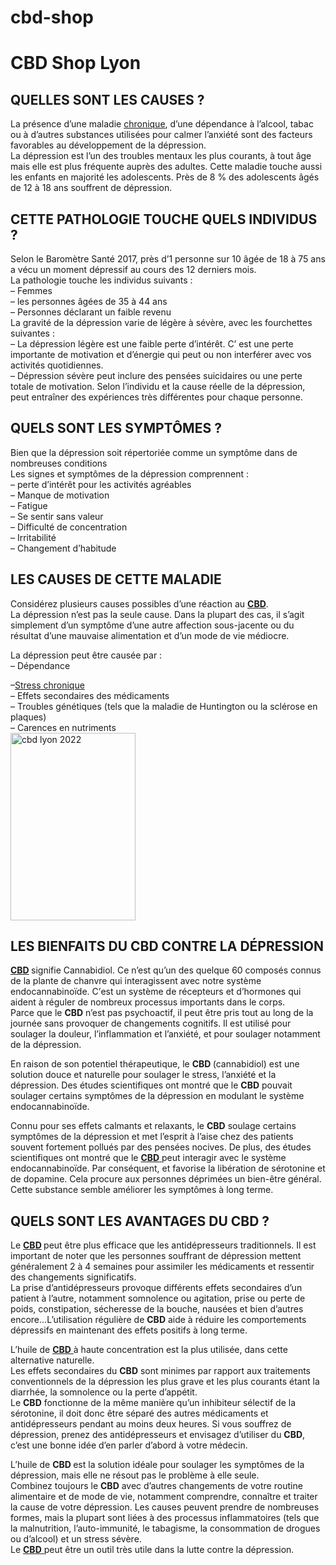 # cbd-shop

<h1> CBD Shop Lyon </h1>
			
   <h2 class="elementor-heading-title elementor-size-default">QUELLES SONT LES CAUSES ?
</h2>		</div>
				</div>
						</div>
					</div>
		</div>
								</div>
					</div>
		</section>
				<section class="has_ma_el_bg_slider elementor-section elementor-top-section elementor-element elementor-element-cb0efe9 elementor-section-boxed elementor-section-height-default elementor-section-height-default jltma-glass-effect-no" data-id="cb0efe9" data-element_type="section" data-settings="{&quot;jet_parallax_layout_list&quot;:[{&quot;jet_parallax_layout_image&quot;:{&quot;url&quot;:&quot;&quot;,&quot;id&quot;:&quot;&quot;},&quot;_id&quot;:&quot;81275a8&quot;,&quot;jet_parallax_layout_image_tablet&quot;:{&quot;url&quot;:&quot;&quot;,&quot;id&quot;:&quot;&quot;},&quot;jet_parallax_layout_image_mobile&quot;:{&quot;url&quot;:&quot;&quot;,&quot;id&quot;:&quot;&quot;},&quot;jet_parallax_layout_speed&quot;:{&quot;unit&quot;:&quot;%&quot;,&quot;size&quot;:50,&quot;sizes&quot;:[]},&quot;jet_parallax_layout_type&quot;:&quot;scroll&quot;,&quot;jet_parallax_layout_direction&quot;:null,&quot;jet_parallax_layout_fx_direction&quot;:null,&quot;jet_parallax_layout_z_index&quot;:&quot;&quot;,&quot;jet_parallax_layout_bg_x&quot;:50,&quot;jet_parallax_layout_bg_x_tablet&quot;:&quot;&quot;,&quot;jet_parallax_layout_bg_x_mobile&quot;:&quot;&quot;,&quot;jet_parallax_layout_bg_y&quot;:50,&quot;jet_parallax_layout_bg_y_tablet&quot;:&quot;&quot;,&quot;jet_parallax_layout_bg_y_mobile&quot;:&quot;&quot;,&quot;jet_parallax_layout_bg_size&quot;:&quot;auto&quot;,&quot;jet_parallax_layout_bg_size_tablet&quot;:&quot;&quot;,&quot;jet_parallax_layout_bg_size_mobile&quot;:&quot;&quot;,&quot;jet_parallax_layout_animation_prop&quot;:&quot;transform&quot;,&quot;jet_parallax_layout_on&quot;:[&quot;desktop&quot;,&quot;tablet&quot;]}]}">
						<div class="elementor-container elementor-column-gap-default">
							<div class="elementor-row">
					<div class="has_ma_el_bg_slider elementor-column elementor-col-100 elementor-top-column elementor-element elementor-element-6cd1524 jltma-glass-effect-no" data-id="6cd1524" data-element_type="column">
			<div class="elementor-column-wrap elementor-element-populated">
							<div class="elementor-widget-wrap">
						<div class="elementor-element elementor-element-b133feb jltma-glass-effect-no elementor-widget elementor-widget-text-editor" data-id="b133feb" data-element_type="widget" data-widget_type="text-editor.default">
				<div class="elementor-widget-container">
								<div class="elementor-text-editor elementor-clearfix">
				<div>La présence d&rsquo;une maladie <a href="https://frenchyfreeze.com/huile-au-cbd.html">chronique</a>, d&rsquo;une dépendance à l’alcool, tabac ou à d&rsquo;autres substances utilisées pour calmer l&rsquo;anxiété sont des facteurs favorables au développement de la dépression.</div><div> </div><div>La dépression est l&rsquo;un des troubles mentaux les plus courants, à tout âge mais elle est plus fréquente auprès des adultes. Cette maladie touche aussi les enfants en majorité les adolescents. Près de 8 % des adolescents âgés de 12 à 18 ans souffrent de dépression.</div>					</div>
						</div>
				</div>
						</div>
					</div>
		</div>
								</div>
					</div>
		</section>
				<section class="has_ma_el_bg_slider elementor-section elementor-top-section elementor-element elementor-element-781bae7 elementor-section-boxed elementor-section-height-default elementor-section-height-default jltma-glass-effect-no" data-id="781bae7" data-element_type="section" data-settings="{&quot;jet_parallax_layout_list&quot;:[{&quot;jet_parallax_layout_image&quot;:{&quot;url&quot;:&quot;&quot;,&quot;id&quot;:&quot;&quot;},&quot;_id&quot;:&quot;db35a8a&quot;,&quot;jet_parallax_layout_image_tablet&quot;:{&quot;url&quot;:&quot;&quot;,&quot;id&quot;:&quot;&quot;},&quot;jet_parallax_layout_image_mobile&quot;:{&quot;url&quot;:&quot;&quot;,&quot;id&quot;:&quot;&quot;},&quot;jet_parallax_layout_speed&quot;:{&quot;unit&quot;:&quot;%&quot;,&quot;size&quot;:50,&quot;sizes&quot;:[]},&quot;jet_parallax_layout_type&quot;:&quot;scroll&quot;,&quot;jet_parallax_layout_direction&quot;:null,&quot;jet_parallax_layout_fx_direction&quot;:null,&quot;jet_parallax_layout_z_index&quot;:&quot;&quot;,&quot;jet_parallax_layout_bg_x&quot;:50,&quot;jet_parallax_layout_bg_x_tablet&quot;:&quot;&quot;,&quot;jet_parallax_layout_bg_x_mobile&quot;:&quot;&quot;,&quot;jet_parallax_layout_bg_y&quot;:50,&quot;jet_parallax_layout_bg_y_tablet&quot;:&quot;&quot;,&quot;jet_parallax_layout_bg_y_mobile&quot;:&quot;&quot;,&quot;jet_parallax_layout_bg_size&quot;:&quot;auto&quot;,&quot;jet_parallax_layout_bg_size_tablet&quot;:&quot;&quot;,&quot;jet_parallax_layout_bg_size_mobile&quot;:&quot;&quot;,&quot;jet_parallax_layout_animation_prop&quot;:&quot;transform&quot;,&quot;jet_parallax_layout_on&quot;:[&quot;desktop&quot;,&quot;tablet&quot;]}]}">
						<div class="elementor-container elementor-column-gap-default">
							<div class="elementor-row">
					<div class="has_ma_el_bg_slider elementor-column elementor-col-100 elementor-top-column elementor-element elementor-element-79718db jltma-glass-effect-no" data-id="79718db" data-element_type="column">
			<div class="elementor-column-wrap elementor-element-populated">
							<div class="elementor-widget-wrap">
						<div class="elementor-element elementor-element-9052726 jltma-glass-effect-no elementor-widget elementor-widget-heading" data-id="9052726" data-element_type="widget" data-widget_type="heading.default">
				<div class="elementor-widget-container">
			<h2 class="elementor-heading-title elementor-size-default">
CETTE PATHOLOGIE TOUCHE QUELS INDIVIDUS ?</h2>		</div>
				</div>
						</div>
					</div>
		</div>
								</div>
					</div>
		</section>
				<section class="has_ma_el_bg_slider elementor-section elementor-top-section elementor-element elementor-element-d6b3eba elementor-section-boxed elementor-section-height-default elementor-section-height-default jltma-glass-effect-no" data-id="d6b3eba" data-element_type="section" data-settings="{&quot;jet_parallax_layout_list&quot;:[{&quot;jet_parallax_layout_image&quot;:{&quot;url&quot;:&quot;&quot;,&quot;id&quot;:&quot;&quot;},&quot;_id&quot;:&quot;c4c3c90&quot;,&quot;jet_parallax_layout_image_tablet&quot;:{&quot;url&quot;:&quot;&quot;,&quot;id&quot;:&quot;&quot;},&quot;jet_parallax_layout_image_mobile&quot;:{&quot;url&quot;:&quot;&quot;,&quot;id&quot;:&quot;&quot;},&quot;jet_parallax_layout_speed&quot;:{&quot;unit&quot;:&quot;%&quot;,&quot;size&quot;:50,&quot;sizes&quot;:[]},&quot;jet_parallax_layout_type&quot;:&quot;scroll&quot;,&quot;jet_parallax_layout_direction&quot;:null,&quot;jet_parallax_layout_fx_direction&quot;:null,&quot;jet_parallax_layout_z_index&quot;:&quot;&quot;,&quot;jet_parallax_layout_bg_x&quot;:50,&quot;jet_parallax_layout_bg_x_tablet&quot;:&quot;&quot;,&quot;jet_parallax_layout_bg_x_mobile&quot;:&quot;&quot;,&quot;jet_parallax_layout_bg_y&quot;:50,&quot;jet_parallax_layout_bg_y_tablet&quot;:&quot;&quot;,&quot;jet_parallax_layout_bg_y_mobile&quot;:&quot;&quot;,&quot;jet_parallax_layout_bg_size&quot;:&quot;auto&quot;,&quot;jet_parallax_layout_bg_size_tablet&quot;:&quot;&quot;,&quot;jet_parallax_layout_bg_size_mobile&quot;:&quot;&quot;,&quot;jet_parallax_layout_animation_prop&quot;:&quot;transform&quot;,&quot;jet_parallax_layout_on&quot;:[&quot;desktop&quot;,&quot;tablet&quot;]}]}">
						<div class="elementor-container elementor-column-gap-default">
							<div class="elementor-row">
					<div class="has_ma_el_bg_slider elementor-column elementor-col-100 elementor-top-column elementor-element elementor-element-5131228 jltma-glass-effect-no" data-id="5131228" data-element_type="column">
			<div class="elementor-column-wrap elementor-element-populated">
							<div class="elementor-widget-wrap">
						<div class="elementor-element elementor-element-ed2c16f jltma-glass-effect-no elementor-widget elementor-widget-text-editor" data-id="ed2c16f" data-element_type="widget" data-widget_type="text-editor.default">
				<div class="elementor-widget-container">
								<div class="elementor-text-editor elementor-clearfix">
				<div>Selon le Baromètre Santé 2017, près d&rsquo;1 personne sur 10 âgée de 18 à 75 ans a vécu un moment dépressif au cours des 12 derniers mois.</div><div>La pathologie touche les individus suivants :</div><div>&#8211; Femmes</div><div>&#8211; les personnes âgées de 35 à 44 ans</div><div>&#8211; Personnes déclarant un faible revenu</div><div> </div><div><div>La gravité de la dépression varie de légère à sévère, avec les fourchettes suivantes :</div><div> </div><div>&#8211; La dépression légère est une faible perte d&rsquo;intérêt. C’ est une perte importante de motivation et d&rsquo;énergie qui peut ou non interférer avec vos activités quotidiennes.</div><div>&#8211; Dépression sévère peut inclure des pensées suicidaires ou une perte totale de motivation. Selon l&rsquo;individu et la cause réelle de la dépression, peut entraîner des expériences très différentes pour chaque personne. </div></div>					</div>
						</div>
				</div>
						</div>
					</div>
		</div>
								</div>
					</div>
		</section>
				<section class="has_ma_el_bg_slider elementor-section elementor-top-section elementor-element elementor-element-0fda122 elementor-section-boxed elementor-section-height-default elementor-section-height-default jltma-glass-effect-no" data-id="0fda122" data-element_type="section" data-settings="{&quot;jet_parallax_layout_list&quot;:[{&quot;jet_parallax_layout_image&quot;:{&quot;url&quot;:&quot;&quot;,&quot;id&quot;:&quot;&quot;},&quot;_id&quot;:&quot;ecd7322&quot;,&quot;jet_parallax_layout_image_tablet&quot;:{&quot;url&quot;:&quot;&quot;,&quot;id&quot;:&quot;&quot;},&quot;jet_parallax_layout_image_mobile&quot;:{&quot;url&quot;:&quot;&quot;,&quot;id&quot;:&quot;&quot;},&quot;jet_parallax_layout_speed&quot;:{&quot;unit&quot;:&quot;%&quot;,&quot;size&quot;:50,&quot;sizes&quot;:[]},&quot;jet_parallax_layout_type&quot;:&quot;scroll&quot;,&quot;jet_parallax_layout_direction&quot;:null,&quot;jet_parallax_layout_fx_direction&quot;:null,&quot;jet_parallax_layout_z_index&quot;:&quot;&quot;,&quot;jet_parallax_layout_bg_x&quot;:50,&quot;jet_parallax_layout_bg_x_tablet&quot;:&quot;&quot;,&quot;jet_parallax_layout_bg_x_mobile&quot;:&quot;&quot;,&quot;jet_parallax_layout_bg_y&quot;:50,&quot;jet_parallax_layout_bg_y_tablet&quot;:&quot;&quot;,&quot;jet_parallax_layout_bg_y_mobile&quot;:&quot;&quot;,&quot;jet_parallax_layout_bg_size&quot;:&quot;auto&quot;,&quot;jet_parallax_layout_bg_size_tablet&quot;:&quot;&quot;,&quot;jet_parallax_layout_bg_size_mobile&quot;:&quot;&quot;,&quot;jet_parallax_layout_animation_prop&quot;:&quot;transform&quot;,&quot;jet_parallax_layout_on&quot;:[&quot;desktop&quot;,&quot;tablet&quot;]}]}">
						<div class="elementor-container elementor-column-gap-default">
							<div class="elementor-row">
					<div class="has_ma_el_bg_slider elementor-column elementor-col-100 elementor-top-column elementor-element elementor-element-1fe58df jltma-glass-effect-no" data-id="1fe58df" data-element_type="column">
			<div class="elementor-column-wrap elementor-element-populated">
							<div class="elementor-widget-wrap">
						<div class="elementor-element elementor-element-bf74629 jltma-glass-effect-no elementor-widget elementor-widget-heading" data-id="bf74629" data-element_type="widget" data-widget_type="heading.default">
				<div class="elementor-widget-container">
			<h2 class="elementor-heading-title elementor-size-default">QUELS SONT LES SYMPTÔMES ?</h2>		</div>
				</div>
						</div>
					</div>
		</div>
								</div>
					</div>
		</section>
				<section class="has_ma_el_bg_slider elementor-section elementor-top-section elementor-element elementor-element-b06b890 elementor-section-boxed elementor-section-height-default elementor-section-height-default jltma-glass-effect-no" data-id="b06b890" data-element_type="section" data-settings="{&quot;jet_parallax_layout_list&quot;:[{&quot;jet_parallax_layout_image&quot;:{&quot;url&quot;:&quot;&quot;,&quot;id&quot;:&quot;&quot;},&quot;_id&quot;:&quot;32a0061&quot;,&quot;jet_parallax_layout_image_tablet&quot;:{&quot;url&quot;:&quot;&quot;,&quot;id&quot;:&quot;&quot;},&quot;jet_parallax_layout_image_mobile&quot;:{&quot;url&quot;:&quot;&quot;,&quot;id&quot;:&quot;&quot;},&quot;jet_parallax_layout_speed&quot;:{&quot;unit&quot;:&quot;%&quot;,&quot;size&quot;:50,&quot;sizes&quot;:[]},&quot;jet_parallax_layout_type&quot;:&quot;scroll&quot;,&quot;jet_parallax_layout_direction&quot;:null,&quot;jet_parallax_layout_fx_direction&quot;:null,&quot;jet_parallax_layout_z_index&quot;:&quot;&quot;,&quot;jet_parallax_layout_bg_x&quot;:50,&quot;jet_parallax_layout_bg_x_tablet&quot;:&quot;&quot;,&quot;jet_parallax_layout_bg_x_mobile&quot;:&quot;&quot;,&quot;jet_parallax_layout_bg_y&quot;:50,&quot;jet_parallax_layout_bg_y_tablet&quot;:&quot;&quot;,&quot;jet_parallax_layout_bg_y_mobile&quot;:&quot;&quot;,&quot;jet_parallax_layout_bg_size&quot;:&quot;auto&quot;,&quot;jet_parallax_layout_bg_size_tablet&quot;:&quot;&quot;,&quot;jet_parallax_layout_bg_size_mobile&quot;:&quot;&quot;,&quot;jet_parallax_layout_animation_prop&quot;:&quot;transform&quot;,&quot;jet_parallax_layout_on&quot;:[&quot;desktop&quot;,&quot;tablet&quot;]}]}">
						<div class="elementor-container elementor-column-gap-default">
							<div class="elementor-row">
					<div class="has_ma_el_bg_slider elementor-column elementor-col-100 elementor-top-column elementor-element elementor-element-03d3b10 jltma-glass-effect-no" data-id="03d3b10" data-element_type="column">
			<div class="elementor-column-wrap elementor-element-populated">
							<div class="elementor-widget-wrap">
						<div class="elementor-element elementor-element-3748940 jltma-glass-effect-no elementor-widget elementor-widget-text-editor" data-id="3748940" data-element_type="widget" data-widget_type="text-editor.default">
				<div class="elementor-widget-container">
								<div class="elementor-text-editor elementor-clearfix">
				<p>Bien que la dépression soit répertoriée comme un symptôme dans de nombreuses conditions<br />Les signes et symptômes de la dépression comprennent :<br />&#8211; perte d&rsquo;intérêt pour les activités agréables<br />&#8211; Manque de motivation<br />&#8211; Fatigue<br />&#8211; Se sentir sans valeur<br />&#8211; Difficulté de concentration<br />&#8211; Irritabilité<br />&#8211; Changement d&rsquo;habitude</p>					</div>
						</div>
				</div>
						</div>
					</div>
		</div>
								</div>
					</div>
		</section>
				<section class="has_ma_el_bg_slider elementor-section elementor-top-section elementor-element elementor-element-3b810e5 elementor-section-boxed elementor-section-height-default elementor-section-height-default jltma-glass-effect-no" data-id="3b810e5" data-element_type="section" data-settings="{&quot;jet_parallax_layout_list&quot;:[{&quot;jet_parallax_layout_image&quot;:{&quot;url&quot;:&quot;&quot;,&quot;id&quot;:&quot;&quot;},&quot;_id&quot;:&quot;9ab6339&quot;,&quot;jet_parallax_layout_image_tablet&quot;:{&quot;url&quot;:&quot;&quot;,&quot;id&quot;:&quot;&quot;},&quot;jet_parallax_layout_image_mobile&quot;:{&quot;url&quot;:&quot;&quot;,&quot;id&quot;:&quot;&quot;},&quot;jet_parallax_layout_speed&quot;:{&quot;unit&quot;:&quot;%&quot;,&quot;size&quot;:50,&quot;sizes&quot;:[]},&quot;jet_parallax_layout_type&quot;:&quot;scroll&quot;,&quot;jet_parallax_layout_direction&quot;:null,&quot;jet_parallax_layout_fx_direction&quot;:null,&quot;jet_parallax_layout_z_index&quot;:&quot;&quot;,&quot;jet_parallax_layout_bg_x&quot;:50,&quot;jet_parallax_layout_bg_x_tablet&quot;:&quot;&quot;,&quot;jet_parallax_layout_bg_x_mobile&quot;:&quot;&quot;,&quot;jet_parallax_layout_bg_y&quot;:50,&quot;jet_parallax_layout_bg_y_tablet&quot;:&quot;&quot;,&quot;jet_parallax_layout_bg_y_mobile&quot;:&quot;&quot;,&quot;jet_parallax_layout_bg_size&quot;:&quot;auto&quot;,&quot;jet_parallax_layout_bg_size_tablet&quot;:&quot;&quot;,&quot;jet_parallax_layout_bg_size_mobile&quot;:&quot;&quot;,&quot;jet_parallax_layout_animation_prop&quot;:&quot;transform&quot;,&quot;jet_parallax_layout_on&quot;:[&quot;desktop&quot;,&quot;tablet&quot;]}]}">
						<div class="elementor-container elementor-column-gap-default">
							<div class="elementor-row">
					<div class="has_ma_el_bg_slider elementor-column elementor-col-100 elementor-top-column elementor-element elementor-element-41b31dc jltma-glass-effect-no" data-id="41b31dc" data-element_type="column">
			<div class="elementor-column-wrap elementor-element-populated">
							<div class="elementor-widget-wrap">
						<div class="elementor-element elementor-element-ac59dce jltma-glass-effect-no elementor-widget elementor-widget-heading" data-id="ac59dce" data-element_type="widget" data-widget_type="heading.default">
				<div class="elementor-widget-container">
			<h2 class="elementor-heading-title elementor-size-default">LES CAUSES DE CETTE MALADIE</h2>		</div>
				</div>
						</div>
					</div>
		</div>
								</div>
					</div>
		</section>
				<section class="has_ma_el_bg_slider elementor-section elementor-top-section elementor-element elementor-element-206e7b4 elementor-section-boxed elementor-section-height-default elementor-section-height-default jltma-glass-effect-no" data-id="206e7b4" data-element_type="section" data-settings="{&quot;jet_parallax_layout_list&quot;:[{&quot;jet_parallax_layout_image&quot;:{&quot;url&quot;:&quot;&quot;,&quot;id&quot;:&quot;&quot;},&quot;_id&quot;:&quot;546464b&quot;,&quot;jet_parallax_layout_image_tablet&quot;:{&quot;url&quot;:&quot;&quot;,&quot;id&quot;:&quot;&quot;},&quot;jet_parallax_layout_image_mobile&quot;:{&quot;url&quot;:&quot;&quot;,&quot;id&quot;:&quot;&quot;},&quot;jet_parallax_layout_speed&quot;:{&quot;unit&quot;:&quot;%&quot;,&quot;size&quot;:50,&quot;sizes&quot;:[]},&quot;jet_parallax_layout_type&quot;:&quot;scroll&quot;,&quot;jet_parallax_layout_direction&quot;:null,&quot;jet_parallax_layout_fx_direction&quot;:null,&quot;jet_parallax_layout_z_index&quot;:&quot;&quot;,&quot;jet_parallax_layout_bg_x&quot;:50,&quot;jet_parallax_layout_bg_x_tablet&quot;:&quot;&quot;,&quot;jet_parallax_layout_bg_x_mobile&quot;:&quot;&quot;,&quot;jet_parallax_layout_bg_y&quot;:50,&quot;jet_parallax_layout_bg_y_tablet&quot;:&quot;&quot;,&quot;jet_parallax_layout_bg_y_mobile&quot;:&quot;&quot;,&quot;jet_parallax_layout_bg_size&quot;:&quot;auto&quot;,&quot;jet_parallax_layout_bg_size_tablet&quot;:&quot;&quot;,&quot;jet_parallax_layout_bg_size_mobile&quot;:&quot;&quot;,&quot;jet_parallax_layout_animation_prop&quot;:&quot;transform&quot;,&quot;jet_parallax_layout_on&quot;:[&quot;desktop&quot;,&quot;tablet&quot;]}]}">
						<div class="elementor-container elementor-column-gap-default">
							<div class="elementor-row">
					<div class="has_ma_el_bg_slider elementor-column elementor-col-100 elementor-top-column elementor-element elementor-element-e5212f2 jltma-glass-effect-no" data-id="e5212f2" data-element_type="column">
			<div class="elementor-column-wrap elementor-element-populated">
							<div class="elementor-widget-wrap">
						<div class="elementor-element elementor-element-b08ab80 jltma-glass-effect-no elementor-widget elementor-widget-text-editor" data-id="b08ab80" data-element_type="widget" data-widget_type="text-editor.default">
				<div class="elementor-widget-container">
								<div class="elementor-text-editor elementor-clearfix">
				<div><p>Considérez plusieurs causes possibles d&rsquo;une réaction au <strong><a href="https://frenchyfreeze.com">CBD</a></strong>.<br />La dépression n&rsquo;est pas la seule cause. Dans la plupart des cas, il s&rsquo;agit simplement d&rsquo;un symptôme d&rsquo;une autre affection sous-jacente ou du résultat d&rsquo;une mauvaise alimentation et d&rsquo;un mode de vie médiocre.</p><p>La dépression peut être causée par :<br />&#8211; Dépendance</p></div><div>&#8211;<a href="https://frenchyfreeze.com/huile-au-cbd.html">Stress chronique</a></div><div>&#8211; Effets secondaires des médicaments</div><div>&#8211; Troubles génétiques (tels que la maladie de Huntington ou la sclérose en plaques)</div><div>&#8211; Carences en nutriments</div>					</div>
						</div>
				</div>
						</div>
					</div>
		</div>
								</div>
					</div>
		</section>
				<section class="has_ma_el_bg_slider elementor-section elementor-top-section elementor-element elementor-element-3281eda elementor-section-boxed elementor-section-height-default elementor-section-height-default jltma-glass-effect-no" data-id="3281eda" data-element_type="section" data-settings="{&quot;jet_parallax_layout_list&quot;:[{&quot;jet_parallax_layout_image&quot;:{&quot;url&quot;:&quot;&quot;,&quot;id&quot;:&quot;&quot;},&quot;_id&quot;:&quot;dd0c995&quot;,&quot;jet_parallax_layout_image_tablet&quot;:{&quot;url&quot;:&quot;&quot;,&quot;id&quot;:&quot;&quot;},&quot;jet_parallax_layout_image_mobile&quot;:{&quot;url&quot;:&quot;&quot;,&quot;id&quot;:&quot;&quot;},&quot;jet_parallax_layout_speed&quot;:{&quot;unit&quot;:&quot;%&quot;,&quot;size&quot;:50,&quot;sizes&quot;:[]},&quot;jet_parallax_layout_type&quot;:&quot;scroll&quot;,&quot;jet_parallax_layout_direction&quot;:null,&quot;jet_parallax_layout_fx_direction&quot;:null,&quot;jet_parallax_layout_z_index&quot;:&quot;&quot;,&quot;jet_parallax_layout_bg_x&quot;:50,&quot;jet_parallax_layout_bg_x_tablet&quot;:&quot;&quot;,&quot;jet_parallax_layout_bg_x_mobile&quot;:&quot;&quot;,&quot;jet_parallax_layout_bg_y&quot;:50,&quot;jet_parallax_layout_bg_y_tablet&quot;:&quot;&quot;,&quot;jet_parallax_layout_bg_y_mobile&quot;:&quot;&quot;,&quot;jet_parallax_layout_bg_size&quot;:&quot;auto&quot;,&quot;jet_parallax_layout_bg_size_tablet&quot;:&quot;&quot;,&quot;jet_parallax_layout_bg_size_mobile&quot;:&quot;&quot;,&quot;jet_parallax_layout_animation_prop&quot;:&quot;transform&quot;,&quot;jet_parallax_layout_on&quot;:[&quot;desktop&quot;,&quot;tablet&quot;]}]}">
						<div class="elementor-container elementor-column-gap-default">
							<div class="elementor-row">
					<div class="has_ma_el_bg_slider elementor-column elementor-col-100 elementor-top-column elementor-element elementor-element-5489eb7 jltma-glass-effect-no" data-id="5489eb7" data-element_type="column">
			<div class="elementor-column-wrap elementor-element-populated">
							<div class="elementor-widget-wrap">
						<div class="elementor-element elementor-element-6d327db jltma-glass-effect-no elementor-widget elementor-widget-image" data-id="6d327db" data-element_type="widget" data-widget_type="image.default">
				<div class="elementor-widget-container">
								<div class="elementor-image">
												<img width="200" height="300" src="https://frenchyfreeze.com/wp-content/uploads/2022/01/cbd-lyon-2022.webp" class="attachment-medium size-medium" alt="cbd lyon 2022" loading="lazy" />														</div>
						</div>
				</div>
						</div>
					</div>
		</div>
								</div>
					</div>
		</section>
				<section class="has_ma_el_bg_slider elementor-section elementor-top-section elementor-element elementor-element-96f62ad elementor-section-boxed elementor-section-height-default elementor-section-height-default jltma-glass-effect-no" data-id="96f62ad" data-element_type="section" data-settings="{&quot;jet_parallax_layout_list&quot;:[{&quot;jet_parallax_layout_image&quot;:{&quot;url&quot;:&quot;&quot;,&quot;id&quot;:&quot;&quot;},&quot;_id&quot;:&quot;862ba07&quot;,&quot;jet_parallax_layout_image_tablet&quot;:{&quot;url&quot;:&quot;&quot;,&quot;id&quot;:&quot;&quot;},&quot;jet_parallax_layout_image_mobile&quot;:{&quot;url&quot;:&quot;&quot;,&quot;id&quot;:&quot;&quot;},&quot;jet_parallax_layout_speed&quot;:{&quot;unit&quot;:&quot;%&quot;,&quot;size&quot;:50,&quot;sizes&quot;:[]},&quot;jet_parallax_layout_type&quot;:&quot;scroll&quot;,&quot;jet_parallax_layout_direction&quot;:null,&quot;jet_parallax_layout_fx_direction&quot;:null,&quot;jet_parallax_layout_z_index&quot;:&quot;&quot;,&quot;jet_parallax_layout_bg_x&quot;:50,&quot;jet_parallax_layout_bg_x_tablet&quot;:&quot;&quot;,&quot;jet_parallax_layout_bg_x_mobile&quot;:&quot;&quot;,&quot;jet_parallax_layout_bg_y&quot;:50,&quot;jet_parallax_layout_bg_y_tablet&quot;:&quot;&quot;,&quot;jet_parallax_layout_bg_y_mobile&quot;:&quot;&quot;,&quot;jet_parallax_layout_bg_size&quot;:&quot;auto&quot;,&quot;jet_parallax_layout_bg_size_tablet&quot;:&quot;&quot;,&quot;jet_parallax_layout_bg_size_mobile&quot;:&quot;&quot;,&quot;jet_parallax_layout_animation_prop&quot;:&quot;transform&quot;,&quot;jet_parallax_layout_on&quot;:[&quot;desktop&quot;,&quot;tablet&quot;]}]}">
						<div class="elementor-container elementor-column-gap-default">
							<div class="elementor-row">
					<div class="has_ma_el_bg_slider elementor-column elementor-col-100 elementor-top-column elementor-element elementor-element-2ccb5c7 jltma-glass-effect-no" data-id="2ccb5c7" data-element_type="column">
			<div class="elementor-column-wrap elementor-element-populated">
							<div class="elementor-widget-wrap">
						<div class="elementor-element elementor-element-4fcb19c jltma-glass-effect-no elementor-widget elementor-widget-heading" data-id="4fcb19c" data-element_type="widget" data-widget_type="heading.default">
				<div class="elementor-widget-container">
			<h2 class="elementor-heading-title elementor-size-default">LES BIENFAITS DU CBD CONTRE LA DÉPRESSION</h2>		</div>
				</div>
						</div>
					</div>
		</div>
								</div>
					</div>
		</section>
				<section class="has_ma_el_bg_slider elementor-section elementor-top-section elementor-element elementor-element-bac3e27 elementor-section-boxed elementor-section-height-default elementor-section-height-default jltma-glass-effect-no" data-id="bac3e27" data-element_type="section" data-settings="{&quot;jet_parallax_layout_list&quot;:[{&quot;jet_parallax_layout_image&quot;:{&quot;url&quot;:&quot;&quot;,&quot;id&quot;:&quot;&quot;},&quot;_id&quot;:&quot;3d600a9&quot;,&quot;jet_parallax_layout_image_tablet&quot;:{&quot;url&quot;:&quot;&quot;,&quot;id&quot;:&quot;&quot;},&quot;jet_parallax_layout_image_mobile&quot;:{&quot;url&quot;:&quot;&quot;,&quot;id&quot;:&quot;&quot;},&quot;jet_parallax_layout_speed&quot;:{&quot;unit&quot;:&quot;%&quot;,&quot;size&quot;:50,&quot;sizes&quot;:[]},&quot;jet_parallax_layout_type&quot;:&quot;scroll&quot;,&quot;jet_parallax_layout_direction&quot;:null,&quot;jet_parallax_layout_fx_direction&quot;:null,&quot;jet_parallax_layout_z_index&quot;:&quot;&quot;,&quot;jet_parallax_layout_bg_x&quot;:50,&quot;jet_parallax_layout_bg_x_tablet&quot;:&quot;&quot;,&quot;jet_parallax_layout_bg_x_mobile&quot;:&quot;&quot;,&quot;jet_parallax_layout_bg_y&quot;:50,&quot;jet_parallax_layout_bg_y_tablet&quot;:&quot;&quot;,&quot;jet_parallax_layout_bg_y_mobile&quot;:&quot;&quot;,&quot;jet_parallax_layout_bg_size&quot;:&quot;auto&quot;,&quot;jet_parallax_layout_bg_size_tablet&quot;:&quot;&quot;,&quot;jet_parallax_layout_bg_size_mobile&quot;:&quot;&quot;,&quot;jet_parallax_layout_animation_prop&quot;:&quot;transform&quot;,&quot;jet_parallax_layout_on&quot;:[&quot;desktop&quot;,&quot;tablet&quot;]}]}">
						<div class="elementor-container elementor-column-gap-default">
							<div class="elementor-row">
					<div class="has_ma_el_bg_slider elementor-column elementor-col-100 elementor-top-column elementor-element elementor-element-2e628d5 jltma-glass-effect-no" data-id="2e628d5" data-element_type="column">
			<div class="elementor-column-wrap elementor-element-populated">
							<div class="elementor-widget-wrap">
						<div class="elementor-element elementor-element-6c5348f jltma-glass-effect-no elementor-widget elementor-widget-text-editor" data-id="6c5348f" data-element_type="widget" data-widget_type="text-editor.default">
				<div class="elementor-widget-container">
								<div class="elementor-text-editor elementor-clearfix">
				<p><strong><a href="https://frenchyfreeze.com">CBD</a> </strong>signifie Cannabidiol. Ce n&rsquo;est qu&rsquo;un des quelque 60 composés connus de la plante de chanvre qui interagissent avec notre système endocannabinoïde. C&rsquo;<wbr />est un système de récepteurs et d&rsquo;hormones qui aident à réguler de nombreux processus importants dans le corps.<br />Parce que le <strong>CBD</strong> n&rsquo;est pas psychoactif, il peut être pris tout au long de la journée sans provoquer de changements cognitifs. Il est utilisé pour soulager la douleur, l&rsquo;inflammation et l&rsquo;anxiété, et pour soulager notamment de la dépression.</p><p>En raison de son potentiel thérapeutique, le <strong>CBD </strong>(cannabidiol) est une solution douce et naturelle pour soulager le stress, l&rsquo;anxiété et la dépression. Des études scientifiques ont montré que le <strong>CBD</strong> pouvait soulager certains symptômes de la dépression en modulant le système endocannabinoïde.</p><p>Connu pour ses effets calmants et relaxants, le <strong>CBD</strong> soulage certains symptômes de la dépression et met l&rsquo;esprit à l&rsquo;aise chez des patients souvent fortement pollués par des pensées nocives. De plus, des études scientifiques ont montré que le <a href="https://frenchyfreeze.com/"><strong>CBD</strong> </a>peut interagir avec le système endocannabinoïde. Par conséquent, et favorise la libération de sérotonine et de dopamine. Cela procure aux personnes déprimées un bien-être général. Cette substance semble améliorer les symptômes à long terme.</p>					</div>
						</div>
				</div>
						</div>
					</div>
		</div>
								</div>
					</div>
		</section>
				<section class="has_ma_el_bg_slider elementor-section elementor-top-section elementor-element elementor-element-6b56f65 elementor-section-boxed elementor-section-height-default elementor-section-height-default jltma-glass-effect-no" data-id="6b56f65" data-element_type="section" data-settings="{&quot;jet_parallax_layout_list&quot;:[{&quot;jet_parallax_layout_image&quot;:{&quot;url&quot;:&quot;&quot;,&quot;id&quot;:&quot;&quot;},&quot;_id&quot;:&quot;4ad7274&quot;,&quot;jet_parallax_layout_image_tablet&quot;:{&quot;url&quot;:&quot;&quot;,&quot;id&quot;:&quot;&quot;},&quot;jet_parallax_layout_image_mobile&quot;:{&quot;url&quot;:&quot;&quot;,&quot;id&quot;:&quot;&quot;},&quot;jet_parallax_layout_speed&quot;:{&quot;unit&quot;:&quot;%&quot;,&quot;size&quot;:50,&quot;sizes&quot;:[]},&quot;jet_parallax_layout_type&quot;:&quot;scroll&quot;,&quot;jet_parallax_layout_direction&quot;:null,&quot;jet_parallax_layout_fx_direction&quot;:null,&quot;jet_parallax_layout_z_index&quot;:&quot;&quot;,&quot;jet_parallax_layout_bg_x&quot;:50,&quot;jet_parallax_layout_bg_x_tablet&quot;:&quot;&quot;,&quot;jet_parallax_layout_bg_x_mobile&quot;:&quot;&quot;,&quot;jet_parallax_layout_bg_y&quot;:50,&quot;jet_parallax_layout_bg_y_tablet&quot;:&quot;&quot;,&quot;jet_parallax_layout_bg_y_mobile&quot;:&quot;&quot;,&quot;jet_parallax_layout_bg_size&quot;:&quot;auto&quot;,&quot;jet_parallax_layout_bg_size_tablet&quot;:&quot;&quot;,&quot;jet_parallax_layout_bg_size_mobile&quot;:&quot;&quot;,&quot;jet_parallax_layout_animation_prop&quot;:&quot;transform&quot;,&quot;jet_parallax_layout_on&quot;:[&quot;desktop&quot;,&quot;tablet&quot;]}]}">
						<div class="elementor-container elementor-column-gap-default">
							<div class="elementor-row">
					<div class="has_ma_el_bg_slider elementor-column elementor-col-100 elementor-top-column elementor-element elementor-element-24a8f69 jltma-glass-effect-no" data-id="24a8f69" data-element_type="column">
			<div class="elementor-column-wrap elementor-element-populated">
							<div class="elementor-widget-wrap">
						<div class="elementor-element elementor-element-eaadf10 jltma-glass-effect-no elementor-widget elementor-widget-heading" data-id="eaadf10" data-element_type="widget" data-widget_type="heading.default">
				<div class="elementor-widget-container">
			<h2 class="elementor-heading-title elementor-size-default">QUELS SONT LES AVANTAGES DU CBD ?</h2>		</div>
				</div>
						</div>
					</div>
		</div>
								</div>
					</div>
		</section>
				<section class="has_ma_el_bg_slider elementor-section elementor-top-section elementor-element elementor-element-0279f7a elementor-section-boxed elementor-section-height-default elementor-section-height-default jltma-glass-effect-no" data-id="0279f7a" data-element_type="section" data-settings="{&quot;jet_parallax_layout_list&quot;:[{&quot;jet_parallax_layout_image&quot;:{&quot;url&quot;:&quot;&quot;,&quot;id&quot;:&quot;&quot;},&quot;_id&quot;:&quot;77764c9&quot;,&quot;jet_parallax_layout_image_tablet&quot;:{&quot;url&quot;:&quot;&quot;,&quot;id&quot;:&quot;&quot;},&quot;jet_parallax_layout_image_mobile&quot;:{&quot;url&quot;:&quot;&quot;,&quot;id&quot;:&quot;&quot;},&quot;jet_parallax_layout_speed&quot;:{&quot;unit&quot;:&quot;%&quot;,&quot;size&quot;:50,&quot;sizes&quot;:[]},&quot;jet_parallax_layout_type&quot;:&quot;scroll&quot;,&quot;jet_parallax_layout_direction&quot;:null,&quot;jet_parallax_layout_fx_direction&quot;:null,&quot;jet_parallax_layout_z_index&quot;:&quot;&quot;,&quot;jet_parallax_layout_bg_x&quot;:50,&quot;jet_parallax_layout_bg_x_tablet&quot;:&quot;&quot;,&quot;jet_parallax_layout_bg_x_mobile&quot;:&quot;&quot;,&quot;jet_parallax_layout_bg_y&quot;:50,&quot;jet_parallax_layout_bg_y_tablet&quot;:&quot;&quot;,&quot;jet_parallax_layout_bg_y_mobile&quot;:&quot;&quot;,&quot;jet_parallax_layout_bg_size&quot;:&quot;auto&quot;,&quot;jet_parallax_layout_bg_size_tablet&quot;:&quot;&quot;,&quot;jet_parallax_layout_bg_size_mobile&quot;:&quot;&quot;,&quot;jet_parallax_layout_animation_prop&quot;:&quot;transform&quot;,&quot;jet_parallax_layout_on&quot;:[&quot;desktop&quot;,&quot;tablet&quot;]}]}">
						<div class="elementor-container elementor-column-gap-default">
							<div class="elementor-row">
					<div class="has_ma_el_bg_slider elementor-column elementor-col-100 elementor-top-column elementor-element elementor-element-a49ea9a jltma-glass-effect-no" data-id="a49ea9a" data-element_type="column">
			<div class="elementor-column-wrap elementor-element-populated">
							<div class="elementor-widget-wrap">
						<div class="elementor-element elementor-element-44c3e32 jltma-glass-effect-no elementor-widget elementor-widget-text-editor" data-id="44c3e32" data-element_type="widget" data-widget_type="text-editor.default">
				<div class="elementor-widget-container">
								<div class="elementor-text-editor elementor-clearfix">
				<p>Le <strong><a href="https://frenchyfreeze.com/huile-au-cbd.html">CBD</a> </strong>peut être plus efficace que les antidépresseurs traditionnels. Il est important de noter que les personnes souffrant de dépression mettent généralement 2 à 4 semaines pour assimiler les médicaments et ressentir des changements significatifs.<br />La prise d&rsquo;antidépresseurs provoque différents effets secondaires d&rsquo;un patient à l&rsquo;autre, notamment somnolence ou agitation, prise ou perte de poids, constipation, sécheresse de la bouche, nausées et bien d’autres encore…L&rsquo;utilisation régulière de <strong>CBD</strong> aide à réduire les comportements dépressifs en maintenant des effets positifs à long terme.</p><p>L’huile de <a href="https://frenchyfreeze.com/"><strong>CBD</strong> </a>à haute concentration est la plus utilisée, dans cette alternative naturelle.<br />Les effets secondaires du <strong>CBD</strong> sont minimes par rapport aux traitements conventionnels de la dépression les plus grave et les plus courants étant la diarrhée, la somnolence ou la perte d&rsquo;appétit.<br />Le <strong>CBD</strong> fonctionne de la même manière qu&rsquo;un inhibiteur sélectif de la sérotonine, il doit donc être séparé des autres médicaments et antidépresseurs pendant au moins deux heures. Si vous souffrez de dépression, prenez des antidépresseurs et envisagez d&rsquo;utiliser du <strong>CBD</strong>, c&rsquo;est une bonne idée d&rsquo;en parler d&rsquo;abord à votre médecin.</p><p>L&rsquo;huile de <strong>CBD </strong>est la solution idéale pour soulager les symptômes de la dépression, mais elle ne résout pas le problème à elle seule.<br />Combinez toujours le <strong>CBD</strong> avec d&rsquo;autres changements de votre routine alimentaire et de mode de vie, notamment comprendre, connaître et traiter la cause de votre dépression. Les causes peuvent prendre de nombreuses formes, mais la plupart sont liées à des processus inflammatoires (tels que la malnutrition, l&rsquo;auto-immunité, le tabagisme, la consommation de drogues ou d&rsquo;alcool) et un stress sévère.<br />Le <a href="https://frenchyfreeze.com/"><strong>CBD</strong> </a>peut être un outil très utile dans la lutte contre la dépression.</p>					</div>
						</div>
				</div>
						</div>
					</div>
		</div>
								</div>
					</div>
		</section>
						</div>
						</div>
					</div>
		
